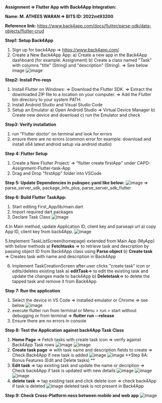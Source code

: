 
**Assignment => Flutter App with Back4App Integration:**

**Name: M. ATHEES WARAN 
=> BITS ID: 2022mt93200**

**Reference link:**
https://www.back4app.com/docs/flutter/parse-sdk/data-objects/flutter-crud

**Step1: Setup Back4App**
1. Sign up for back4App => https://www.back4app.com/
2. Create a New Back4App App:
   a) Create a new app in the Back4App dashboard (for example: Assignment)
   b) Create a class named "Task" with columns "title" (String) and "description" (String). => See below image
   ![image](https://github.com/atheeswaran/CAPD-Assignment-Flutter-task-App/assets/19812046/6b273c2c-c7a0-48eb-b5c8-444e6e71cd8f)

**Step2: Install Pre-reqs**
1. Install Flutter on Windows:
  => Download the Flutter SDK.
  => Extract the downloaded ZIP file to a location on your computer.
  => Add the Flutter bin directory to your system PATH.
2. Install Android Studio and Visual Studio Code
3. Setup an Emulator
   a) Open Android Studio => Virtual Device Manager
   b) Create new device and download
   c) run the Emulator and check

**Step3: Verify installation**
1. run "Flutter doctor' on terminal and look for errors
2. ensure there are no errors (common error for example: download and install x64 latest android setup via android studio)

**Step 4: Flutter Setup**
1. Create a New Flutter Project:
   => "flutter create firstApp" under CAPD-Assignment-Flutter-task-App
2. Drag and Drop "firstApp" folder into VSCode

**Step 5: Update Dependencies in pubspec.yaml like below:**
![image](https://github.com/atheeswaran/CAPD-Assignment-Flutter-task-App/assets/19812046/10ce1ec4-e7a6-4f80-b876-6eb7840739b7)
=> parse_server_sdk, package_info_plus, parse_server_sdk_flutter

**Step 6: Build Flutter TaskApp:**
1. Start editing First_App/lib/main.dart
2. Import required dart packages
3. Declare Task Class
   ![image](https://github.com/atheeswaran/CAPD-Assignment-Flutter-task-App/assets/19812046/4006fbff-f729-461c-9633-ec918d5c6c47)
   
4.In Main method, update Application ID, client key and parseapi url
  a) copy App ID, client key from back4App.
![image](https://github.com/atheeswaran/CAPD-Assignment-Flutter-task-App/assets/19812046/fee6d20d-dff3-4f99-9fed-7127b0331af6)

5.Implement TaskListScreen(homepage) extended from Main App (MyApp) with below methods
   a) **Fetchtasks** => to retrieve task and description by passing object ID from Back4App class using **Parse object**
   b) **Create task** => Creates task with name and description in Back4App
   
6. Implement TaskCreationScreen after user clicks "create task" icon or edits/deletes existing task
   a) **editTask**=> to edit the existing task and update the changes made to back4App
   b) **Deletetask**=> to delete the tapped task and remove it from Back4App

**Step 7: Run the application**
1. Select the device in VS Code => installed emulator or Chrome => see below
   ![image](https://github.com/atheeswaran/CAPD-Assignment-Flutter-task-App/assets/19812046/7dd45254-674e-404b-8aec-4d92cfb2db77)
2. execute flutter run from terminal or Menu > run > start without debugging or from terminal => **flutter run --release**
3. Ensure there are no errors in console

**Step 8: Test the Application against back4App Task Class**
1) **Home Page** => Fetch tasks with create task icon => verify against Back4App Task rows
   ![image](https://github.com/atheeswaran/CAPD-Assignment-Flutter-task-App/assets/19812046/2fe119a7-2186-4127-9932-fcb02c239adc)
   ![image](https://github.com/atheeswaran/CAPD-Assignment-Flutter-task-App/assets/19812046/3ee1efae-bd37-424a-b9d9-e7d2d6e1f0b0)
2) **Create task page** => with task name and description fields to create => Check Back4App if new task is added
   ![image](https://github.com/atheeswaran/CAPD-Assignment-Flutter-task-App/assets/19812046/aec54aec-a7c8-4385-a1b4-3625719702ce)
   ![image](https://github.com/atheeswaran/CAPD-Assignment-Flutter-task-App/assets/19812046/007f5608-b919-4085-a49d-9582c58af501)
**Step 8A: Bonus Features (Edit and Delete tasks) **
1) **Edit task** => tap existing task and update the name or decription => Check back4App if task is updated with new details
     ![image](https://github.com/atheeswaran/CAPD-Assignment-Flutter-task-App/assets/19812046/891ebd00-e6a3-4451-83cc-677fa7c7a227)
     ![image](https://github.com/atheeswaran/CAPD-Assignment-Flutter-task-App/assets/19812046/8ab82466-683f-409e-9a2e-f1f8d1da32ef)
     ![image](https://github.com/atheeswaran/CAPD-Assignment-Flutter-task-App/assets/19812046/ddd30839-ae29-4717-8dbe-584bfe5f67ce)
2) **delete task** => tap existing task and click delete icon => check back4App if task is deleted
    ![image](https://github.com/atheeswaran/CAPD-Assignment-Flutter-task-App/assets/19812046/f5392566-7505-40d0-abd0-fde803dbe6ce)
    deleted task is not present in Back4App
   
**Step 9: Check Cross-Platform ness between mobile and web app**
![image](https://github.com/atheeswaran/CAPD-Assignment-Flutter-task-App/assets/19812046/537a8ceb-c097-4ff7-bbf2-4dbd5ddf3030)



   
 




